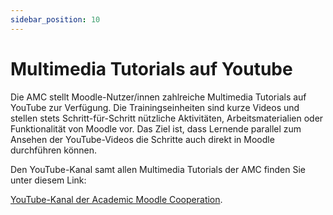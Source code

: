 ```yaml
---
sidebar_position: 10
---
```

# Multimedia Tutorials auf Youtube

Die AMC stellt Moodle-Nutzer/innen zahlreiche Multimedia Tutorials auf YouTube zur Verfügung. Die Trainingseinheiten sind kurze Videos und stellen stets Schritt-für-Schritt nützliche Aktivitäten, Arbeitsmaterialien oder Funktionalität von Moodle vor. Das Ziel ist, dass Lernende parallel zum Ansehen der YouTube-Videos die Schritte auch direkt in Moodle durchführen können.

Den YouTube-Kanal samt allen Multimedia Tutorials der AMC finden Sie unter diesem Link: 

[YouTube-Kanal der Academic Moodle Cooperation](https://www.youtube.com/c/AMCAcademicMoodleCooperation).
